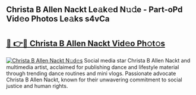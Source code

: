 ## Christa B Allen Nackt Le𝚊k𝚎d N𝚞𝚍e - Part-oPd Vid𝚎o Photos Le𝚊ks s4vCa

# <h2><a href="http://fb291l.evod.top/?m=Christa+B+Allen+Nackt">🔗 👉🔴 Christa B Allen Nackt Vid𝚎o Ph𝚘t𝚘s</a></h2>

[![Christa B Allen Nackt N𝚞d𝚎s](https://i.imgur.com/8V9OHl7.gif)](http://fb291l.evod.top/?m=Christa+B+Allen+Nackt)
Social media star Christa B Allen Nackt and multimedia artist, acclaimed for publishing dance and lifestyle material through trending dance routines and mini vlogs. Passionate advocate Christa B Allen Nackt, known for their unwavering commitment to social justice and human rights. 
